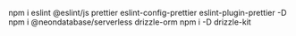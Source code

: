 npm i eslint @eslint/js prettier eslint-config-prettier eslint-plugin-prettier -D
npm i @neondatabase/serverless drizzle-orm
npm i -D drizzle-kit